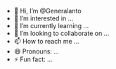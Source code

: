 - 👋 Hi, I’m @Generalanto
- 👀 I’m interested in ...
- 🌱 I’m currently learning ...
- 💞️ I’m looking to collaborate on ...
- 📫 How to reach me ...
- 😄 Pronouns: ...
- ⚡ Fun fact: ...

<!---
Generalanto/Generalanto is a ✨ special ✨ repository because its `README.md` (this file) appears on your GitHub profile.
You can click the Preview link to take a look at your changes.
--->
